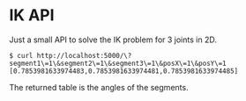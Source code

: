 # IK API

Just a small API to solve the IK problem for 3 joints in 2D.

```
$ curl http://localhost:5000/\?segment1\=1\&segment2\=1\&segment3\=1\&posX\=1\&posY\=1
[0.7853981633974483,0.7853981633974481,0.7853981633974485]
```

The returned table is the angles of the segments.

